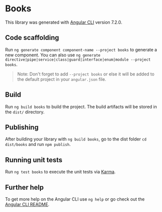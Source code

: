 # Books

This library was generated with [Angular CLI](https://github.com/angular/angular-cli) version 7.2.0.

## Code scaffolding

Run `ng generate component component-name --project books` to generate a new component. You can also use `ng generate directive|pipe|service|class|guard|interface|enum|module --project books`.

> Note: Don't forget to add `--project books` or else it will be added to the default project in your `angular.json` file.

## Build

Run `ng build books` to build the project. The build artifacts will be stored in the `dist/` directory.

## Publishing

After building your library with `ng build books`, go to the dist folder `cd dist/books` and run `npm publish`.

## Running unit tests

Run `ng test books` to execute the unit tests via [Karma](https://karma-runner.github.io).

## Further help

To get more help on the Angular CLI use `ng help` or go check out the [Angular CLI README](https://github.com/angular/angular-cli/blob/master/README.md).
